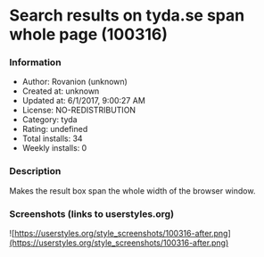 # Search results on tyda.se span whole page (100316)

### Information
- Author: Rovanion (unknown)
- Created at: unknown
- Updated at: 6/1/2017, 9:00:27 AM
- License: NO-REDISTRIBUTION
- Category: tyda
- Rating: undefined
- Total installs: 34
- Weekly installs: 0


### Description
Makes the result box span the whole width of the browser window.


### Screenshots (links to userstyles.org)
![https://userstyles.org/style_screenshots/100316-after.png](https://userstyles.org/style_screenshots/100316-after.png)


